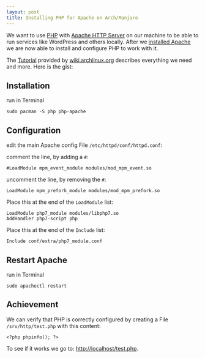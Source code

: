 ```yaml
---
layout: post
title: Installing PHP for Apache on Arch/Manjaro
---
```


We want to use [PHP](http://php.net/manual/en/intro-whatis.php) 
with [Apache HTTP Server](https://httpd.apache.org/) on our machine 
to be able to run services like WordPress and others locally. 
After we [installed Apache](/installing-apache-on-arch-manjaro/) we are now able to install 
and configure PHP to work with it.

The [Tutorial](https://wiki.archlinux.org/index.php/Apache_HTTP_Server#PHP) 
provided by [wiki.archlinux.org](https://wiki.archlinux.org) 
describes everything we need and more. Here is the gist:

## Installation
run in Terminal
    
    sudo pacman -S php php-apache

## Configuration
edit the main Apache config File `/etc/httpd/conf/httpd.conf`:

comment the line, by adding a `#`:
    
    #LoadModule mpm_event_module modules/mod_mpm_event.so
    
uncomment the line, by removing the `#`:

    LoadModule mpm_prefork_module modules/mod_mpm_prefork.so

Place this at the end of the `LoadModule` list:

    LoadModule php7_module modules/libphp7.so
    AddHandler php7-script php

Place this at the end of the `Include` list:

    Include conf/extra/php7_module.conf

## Restart Apache
run in Terminal

    sudo apachectl restart

## Achievement
We can verify that PHP is correctly configured by creating a File `/srv/http/test.php` with this content:

    <?php phpinfo(); ?>

To see if it works we go to: [http://localhost/test.php](http://localhost/test.php).